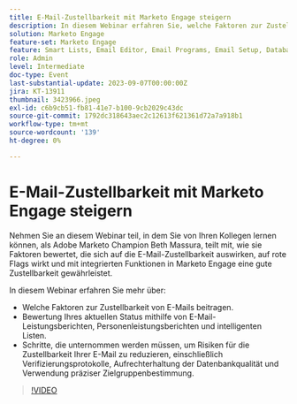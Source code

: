 ```yaml
---
title: E-Mail-Zustellbarkeit mit Marketo Engage steigern
description: In diesem Webinar erfahren Sie, welche Faktoren zur Zustellbarkeit von E-Mails beitragen.  Bewertung Ihres aktuellen Status mithilfe von E-Mail-Leistungsberichten, Personenleistungsberichten und intelligenten Listen.  Schritte, die unternommen werden müssen, um Risiken für die Zustellbarkeit Ihrer E-Mail zu reduzieren, einschließlich Verifizierungsprotokolle, Aufrechterhaltung der Datenbankqualität und Verwendung präziser Zielgruppenbestimmung.
solution: Marketo Engage
feature-set: Marketo Engage
feature: Smart Lists, Email Editor, Email Programs, Email Setup, Database, Target Account Management, Deliverability, Performance Insights
role: Admin
level: Intermediate
doc-type: Event
last-substantial-update: 2023-09-07T00:00:00Z
jira: KT-13911
thumbnail: 3423966.jpeg
exl-id: c6b9cb51-fb81-41e7-b100-9cb2029c43dc
source-git-commit: 1792dc318643aec2c12613f621361d72a7a918b1
workflow-type: tm+mt
source-wordcount: '139'
ht-degree: 0%

---
```


# E-Mail-Zustellbarkeit mit Marketo Engage steigern

Nehmen Sie an diesem Webinar teil, in dem Sie von Ihren Kollegen lernen können, als Adobe Marketo Champion Beth Massura, teilt mit, wie sie Faktoren bewertet, die sich auf die E-Mail-Zustellbarkeit auswirken, auf rote Flags wirkt und mit integrierten Funktionen in Marketo Engage eine gute Zustellbarkeit gewährleistet.

In diesem Webinar erfahren Sie mehr über:

* Welche Faktoren zur Zustellbarkeit von E-Mails beitragen.
* Bewertung Ihres aktuellen Status mithilfe von E-Mail-Leistungsberichten, Personenleistungsberichten und intelligenten Listen.
* Schritte, die unternommen werden müssen, um Risiken für die Zustellbarkeit Ihrer E-Mail zu reduzieren, einschließlich Verifizierungsprotokolle, Aufrechterhaltung der Datenbankqualität und Verwendung präziser Zielgruppenbestimmung.

>[!VIDEO](https://video.tv.adobe.com/v/3423966/?learn=on)
